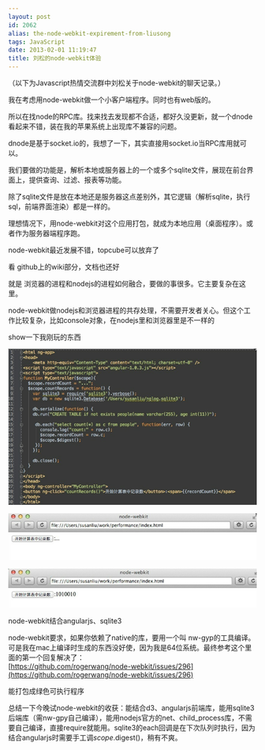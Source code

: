 ```yaml
---
layout: post
id: 2062
alias: the-node-webkit-expirement-from-liusong
tags: JavaScript
date: 2013-02-01 11:19:47
title: 刘松的node-webkit体验
---
```


（以下为Javascript热情交流群中刘松关于node-webkit的聊天记录。）

我在考虑用node-webkit做一个小客户端程序。同时也有web版的。

所以在找node的RPC库。找来找去发现都不合适，都好久没更新，就一个dnode看起来不错，装在我的苹果系统上出现库不兼容的问题。

dnode是基于socket.io的，我想了一下，其实直接用socket.io当RPC库用就可以。

我们要做的功能是，解析本地或服务器上的一个或多个sqlite文件，展现在前台界面上，提供查询、过滤、报表等功能。

除了sqlite文件是放在本地还是服务器这点差别外，其它逻辑（解析sqlite，执行sql，前端界面渲染）都是一样的。

理想情况下，用node-webkit对这个应用打包，就成为本地应用（桌面程序）。或者作为服务器端程序跑。

node-webkit最近发展不错，topcube可以放弃了

看 github上的wiki部分，文档也还好

就是 浏览器的进程和nodejs的进程如何融合，要做的事很多。它主要复杂在这里。

node-webkit做nodejs和浏览器进程的共存处理，不需要开发者关心。但这个工作比较复杂，比如console对象，在nodejs里和浏览器里是不一样的

show一下我刚玩的东西

[![image](/user_images/2062-1.png "image")](/user_images/2062-1.png)

[![image](/user_images/2062-3.png "image")](/user_images/2062-3.png)

[![image](/user_images/2062-5.png "image")](/user_images/2062-5.png)

node-webkit结合angularjs、sqlite3

node-webkit要求，如果你依赖了native的库，要用一个叫 nw-gyp的工具编译。可是我在mac上编译时生成的东西没好使，因为我是64位系统。最终参考这个里面的第一个回复解决了：   
[https://github.com/rogerwang/node-webkit/issues/296](https://github.com/rogerwang/node-webkit/issues/296)

能打包成绿色可执行程序

总结一下今晚试node-webkit的收获：能结合d3、angularjs前端库，能用sqlite3后端库（需nw-gpy自己编译），能用nodejs官方的net、child_process库，不需要自己编译，直接require就能用。sqlite3的each回调是在下次队列时执行，因为结合angularjs时需要手工调$scope.$digest()，稍有不爽。
